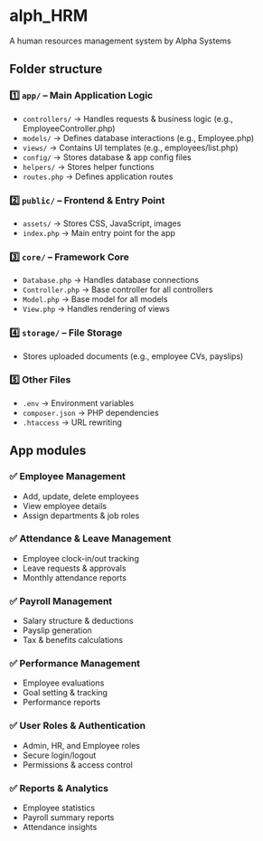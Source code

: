 # alph_HRM
A human resources management system by Alpha Systems

## Folder structure

### 1️⃣ `app/` – Main Application Logic
- `controllers/` → Handles requests & business logic (e.g., EmployeeController.php)
- `models/` → Defines database interactions (e.g., Employee.php)
- `views/` → Contains UI templates (e.g., employees/list.php)
- `config/` → Stores database & app config files
- `helpers/` → Stores helper functions
- `routes.php` → Defines application routes

### 2️⃣ `public/` – Frontend & Entry Point
- `assets/` → Stores CSS, JavaScript, images
- `index.php` → Main entry point for the app

### 3️⃣ `core/` – Framework Core
- `Database.php` → Handles database connections
- `Controller.php` → Base controller for all controllers
- `Model.php` → Base model for all models
- `View.php` → Handles rendering of views

### 4️⃣ `storage/` – File Storage
- Stores uploaded documents (e.g., employee CVs, payslips)

### 5️⃣ Other Files
- `.env` → Environment variables
- `composer.json` → PHP dependencies
- `.htaccess` → URL rewriting

## App modules
### ✅ Employee Management
- Add, update, delete employees
- View employee details
- Assign departments & job roles

### ✅ Attendance & Leave Management
- Employee clock-in/out tracking
- Leave requests & approvals
- Monthly attendance reports

### ✅ Payroll Management
- Salary structure & deductions
- Payslip generation
- Tax & benefits calculations

### ✅ Performance Management
- Employee evaluations
- Goal setting & tracking
- Performance reports

### ✅ User Roles & Authentication
- Admin, HR, and Employee roles
- Secure login/logout
- Permissions & access control

### ✅ Reports & Analytics
- Employee statistics
- Payroll summary reports
- Attendance insights

